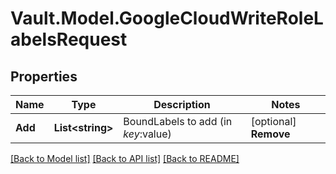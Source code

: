 # Vault.Model.GoogleCloudWriteRoleLabelsRequest

## Properties

Name | Type | Description | Notes
------------ | ------------- | ------------- | -------------
**Add** | **List&lt;string&gt;** | BoundLabels to add (in $key:$value) | [optional] **Remove** | **List&lt;string&gt;** | Label key values to remove | [optional] 

[[Back to Model list]](../README.md#documentation-for-models) [[Back to API list]](../README.md#documentation-for-api-endpoints) [[Back to README]](../README.md)


